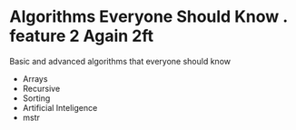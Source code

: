 # Algorithms Everyone Should Know . feature 2 Again 2ft

Basic and advanced algorithms that everyone should know

 - Arrays
 - Recursive
 - Sorting
 - Artificial Inteligence
 - mstr
